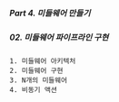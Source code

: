 ##### Part 4. 미들웨어 만들기

##### 02. 미들웨어 파이프라인 구현

```
1. 미들웨어 아키텍처
2. 미들웨어 구현
3. N개의 미들웨어
4. 비동기 액션
```
